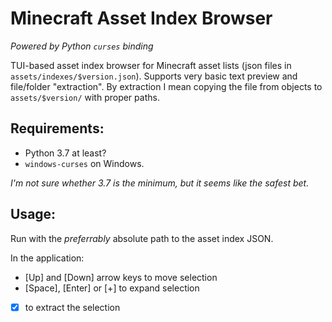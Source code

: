 # Minecraft Asset Index Browser

*Powered by Python `curses` binding*

TUI-based asset index browser for Minecraft asset lists (json files in `assets/indexes/$version.json`). Supports very basic text preview and file/folder "extraction". By extraction I mean copying the file from objects to `assets/$version/` with proper paths.

## Requirements:
* Python 3.7 at least?
* `windows-curses` on Windows.

*I'm not sure whether 3.7 is the minimum, but it seems like the safest bet.*

## Usage:
Run with the *preferrably* absolute path to the asset index JSON.

In the application:
* [Up] and [Down] arrow keys to move selection
* [Space], [Enter] or [+] to expand selection
* [X] to extract the selection